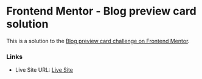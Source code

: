# Frontend Mentor - Blog preview card solution

This is a solution to the [Blog preview card challenge on Frontend Mentor](https://www.frontendmentor.io/challenges/blog-preview-card-ckPaj01IcS). 

### Links


- Live Site URL: [Live Site](https://v-sreevidya.github.io/Blog-Preview-Card/)


